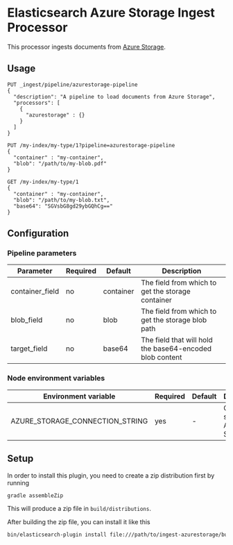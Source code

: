 # Elasticsearch Azure Storage Ingest Processor

This processor ingests documents from [Azure Storage](https://azure.microsoft.com/en-us/services/storage/).

## Usage

```
PUT _ingest/pipeline/azurestorage-pipeline
{
  "description": "A pipeline to load documents from Azure Storage",
  "processors": [
    {
      "azurestorage" : {}
    }
  ]
}

PUT /my-index/my-type/1?pipeline=azurestorage-pipeline
{
  "container" : "my-container",
  "blob": "/path/to/my-blob.pdf"
}

GET /my-index/my-type/1
{
  "container" : "my-container",
  "blob": "/path/to/my-blob.txt",
  "base64": "SGVsbG8gd29ybGQhCg=="
}
```

## Configuration

### Pipeline parameters

| Parameter | Required | Default | Description |
| --------- | -------- | ------- | ----------- |
| container_field | no | container | The field from which to get the storage container |
| blob_field | no | blob | The field from which to get the storage blob path |
| target_field | no | base64 | The field that will hold the base64-encoded blob content |

### Node environment variables

| Environment variable | Required | Default | Description |
| -------------------- | -------- | ------- | ----------- |
| AZURE_STORAGE_CONNECTION_STRING | yes | - | Connection string for Azure Storage |

## Setup

In order to install this plugin, you need to create a zip distribution first by running

```bash
gradle assembleZip
```

This will produce a zip file in `build/distributions`.

After building the zip file, you can install it like this

```bash
bin/elasticsearch-plugin install file:///path/to/ingest-azurestorage/build/distribution/ingest-azurestorage-0.0.1-SNAPSHOT.zip
```
